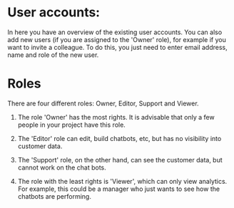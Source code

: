# User accounts:
In here you have an overview of the existing user accounts. You can also add new users (if you are assigned to the 'Owner' role), for example if you want to invite a colleague. To do this, you just need to enter email address, name and role of the new user.

# Roles 
There are four different roles: Owner, Editor, Support and Viewer. 

1. The role 'Owner' has the most rights. It is advisable that only a few people in your project have this role. 

2. The 'Editor' role can edit, build chatbots, etc, but has no visibility into customer data.

3. The 'Support' role, on the other hand, can see the customer data, but cannot work on the chat bots.

4. The role with the least rights is 'Viewer', which can only view analytics. For example, this could be a manager who just wants to see how the chatbots are performing.



